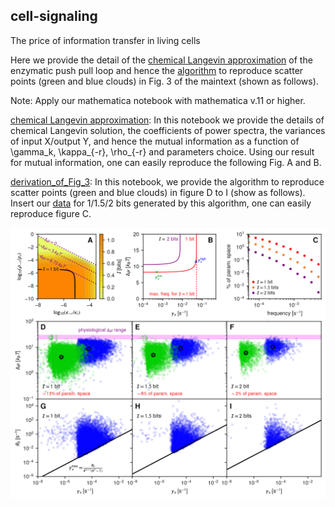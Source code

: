 ## cell-signaling
The price of information transfer in living cells

Here we provide the detail of the [chemical Langevin approximation](https://github.com/hincz-lab/cell-signaling/blob/master/chemical_Langevin_approximation.nb) of the enzymatic push pull loop and hence the [algorithm](https://github.com/hincz-lab/cell-signaling/blob/master/derivation_of_Fig_3.nb) to reproduce scatter points (green and blue clouds) in Fig. 3 of the maintext (shown as follows).

Note: Apply our mathematica notebook with mathematica v.11 or higher.


[chemical Langevin approximation](https://github.com/hincz-lab/cell-signaling/blob/master/chemical_Langevin_approximation.nb): In this notebook we provide the details of chemical Langevin solution, the coefficients of power spectra, the variances of input X/output Y, and hence the mutual information as a function of \gamma_k, \kappa_{-r}, \rho_{-r} and parameters choice. Using our result for mutual information, one can easily reproduce the following Fig. A and B.     

[derivation_of_Fig_3](https://github.com/hincz-lab/cell-signaling/blob/master/derivation_of_Fig_3.nb): In this notebook, we provide the algorithm to reproduce scatter points (green and blue clouds) in figure D to I (show as follows). Insert our [data](https://github.com/hincz-lab/cell-signaling/tree/master/data) for 1/1.5/2 bits generated by this algorithm, one can easily reproduce figure C. 

![Image of clouds](https://github.com/hincz-lab/cell-signaling/blob/master/clouds.png)
